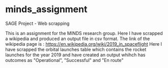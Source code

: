 # minds_assignment
SAGE Project - Web scrapping 

This is an assignment for the MINDS research group. Here I have scrapped a wikipedia and produced an output file in csv format.
The link of the wikipedia page is : https://en.wikipedia.org/wiki/2019_in_spaceflight
Here I have scrapped the orbital launches table which contains the rocket launches for the year 2019 and have created an output whihch has outcomes as "Operational", "Successful" and "En route"
